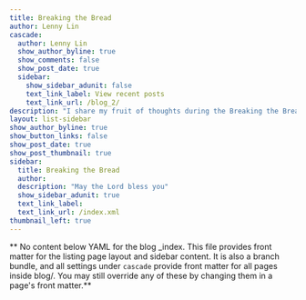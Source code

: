 ```yaml
---
title: Breaking the Bread
author: Lenny Lin
cascade:
  author: Lenny Lin
  show_author_byline: true
  show_comments: false
  show_post_date: true
  sidebar:
    show_sidebar_adunit: false
    text_link_label: View recent posts
    text_link_url: /blog_2/
description: "I share my fruit of thoughts during the Breaking the Bread time in this blog"
layout: list-sidebar
show_author_byline: true
show_button_links: false
show_post_date: true
show_post_thumbnail: true
sidebar:
  title: Breaking the Bread
  author:
  description: "May the Lord bless you"
  show_sidebar_adunit: true
  text_link_label: 
  text_link_url: /index.xml
thumbnail_left: true
---
```


** No content below YAML for the blog _index. This file provides front matter for the listing page layout and sidebar content. It is also a branch bundle, and all settings under `cascade` provide front matter for all pages inside blog/. You may still override any of these by changing them in a page's front matter.**
